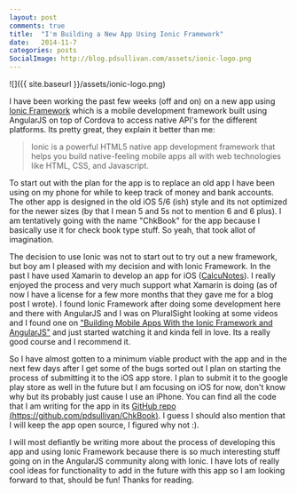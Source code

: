 ```yaml
---
layout: post
comments: true
title:  "I'm Building a New App Using Ionic Framework"
date:   2014-11-7
categories: posts
SocialImage: http://blog.pdsullivan.com/assets/ionic-logo.png
---
```


![]({{ site.baseurl }}/assets/ionic-logo.png)



I have been working the past few weeks (off and on) on a new app using [Ionic Framework][ionic] which is a mobile development framework built using AngularJS on top of Cordova to access native API's for the different platforms. Its pretty great, they explain it better than me:

>Ionic is a powerful HTML5 native app development framework that helps you build native-feeling mobile apps all with web technologies like HTML, CSS, and Javascript.

To start out with the plan for the app is to replace an old app I have been using on my phone for while to keep track of money and bank accounts. The other app is designed in the old iOS 5/6 (ish) style and its not optimized for the newer sizes (by that I mean 5 and 5s not to mention 6 and 6 plus). I am tentatively going with the name "ChkBook" for the app because I basically use it for check book type stuff. So yeah, that took allot of imagination.

The decision to use Ionic was not to start out to try out a new framework, but boy am I pleased with my decision and with Ionic Framework. In the past I have used Xamarin to develop an app for iOS ([CalcuNotes][cn]). I really enjoyed the process and very much support what Xamarin is doing (as of now I have a license for a few more months that they gave me for a blog post I wrote). I found Ionic Framework after doing some development here and there with AngularJS and I was on PluralSight looking at some videos and I found one on ["Building Mobile Apps With the Ionic Framework and AngularJS"][pluralsight] and just started watching it and kinda fell in love. Its a really good course and I recommend it.

So I have almost gotten to a minimum viable product with the app and in the next few days after I get some of the bugs sorted out I plan on starting the process of submitting it to the iOS app store. I plan to submit it to the google play store as well in the future but I am focusing on iOS for now, don't know why but its probably just cause I use an iPhone. You can find all the code that I am writing for the app in its [GitHub repo][ghrepo] [(https://github.com/pdsullivan/ChkBook)][ghrepo]. I guess I should also mention that I will keep the app open source, I figured why not :).

I will most defiantly be writing more about the process of developing this app and using Ionic Framework because there is so much interesting stuff going on in the AngularJS community along with Ionic. I have lots of really cool ideas for functionality to add in the future with this app so I am looking forward to that, should be fun! Thanks for reading.


[pluralsight]: http://www.pluralsight.com/courses/building-mobile-apps-ionic-framework-angularjs
[ionic]: http://ionicframework.com/
[ghrepo]: https://github.com/pdsullivan/ChkBook
[cn]: http://calcunotes.com

